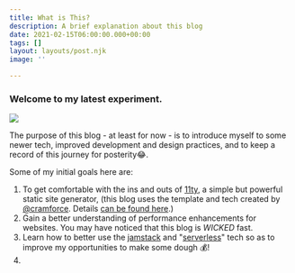 ```yaml
---
title: What is This?
description: A brief explanation about this blog
date: 2021-02-15T06:00:00.000+00:00
tags: []
layout: layouts/post.njk
image: ''

---
```

### Welcome to my latest experiment.

![](https://res.cloudinary.com/chrisrindone/image/upload/v1614605722/i-build-1-comp_tfsnjo.jpg)

The purpose of this blog - at least for now - is to introduce myself to some newer tech, improved development and design practices, and to keep a record of this journey for posterity😂.

Some of my initial goals here are:

1. To get comfortable with the ins and outs of [11ty](https://www.11ty.dev/ "11ty"), a simple but powerful static site generator, (this blog uses the template and tech created by [@cramforce](https://twitter.com/cramforce "@cramforce"). Details [can be found here](https://www.industrialempathy.com/posts/eleventy-high-performance-blog/ "a high-performance blog template for 11ty").)
2. Gain a better understanding of performance enhancements for websites. You may have noticed that this blog is _WICKED_ fast.
3. Learn how to better use the [jamstack](https://jamstack.org/ "jamstack") and "[serverless](https://serverless.css-tricks.com/ "The Power of Serverless")" tech so as to improve my opportunities to make some dough 💰!
4. 